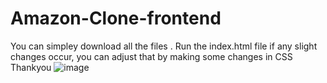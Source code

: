 # Amazon-Clone-frontend
You can simpley download all the files .
Run the index.html file
if any slight changes occur, you can adjust that by making some changes in CSS 
Thankyou
![image](https://github.com/sihag3393/Amazon-Clone-frontend/assets/84763461/afabc55d-8b2c-4165-aae1-5bb8b9a35994)
